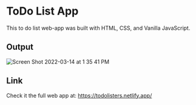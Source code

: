 # ToDo List App
This to do list web-app was built with HTML, CSS, and Vanilla JavaScript.
## Output
![Screen Shot 2022-03-14 at 1 35 41 PM](https://user-images.githubusercontent.com/31680529/158229072-1237de5c-e3bd-42a6-997f-0cd511ae4049.png)

## Link
Check it the full web app at: https://todolisters.netlify.app/
